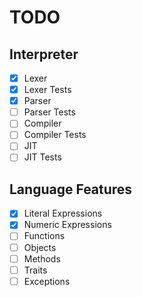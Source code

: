 # TODO

## Interpreter

- [X] Lexer
- [X] Lexer Tests
- [X] Parser
- [ ] Parser Tests
- [ ] Compiler
- [ ] Compiler Tests
- [ ] JIT
- [ ] JIT Tests

## Language Features

- [X] Literal Expressions
- [X] Numeric Expressions
- [ ] Functions
- [ ] Objects
- [ ] Methods
- [ ] Traits
- [ ] Exceptions

